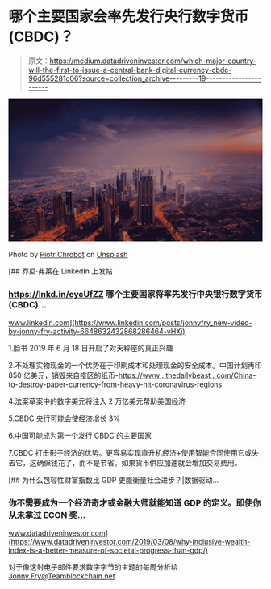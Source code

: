 # 哪个主要国家会率先发行央行数字货币(CBDC)？

> 原文：<https://medium.datadriveninvestor.com/which-major-country-will-the-first-to-issue-a-central-bank-digital-currency-cbdc-96d555281c06?source=collection_archive---------19----------------------->

![](img/722738a47cf3b29f22ecd08c6ea45954.png)

Photo by [Piotr Chrobot](https://unsplash.com/@chrumo?utm_source=medium&utm_medium=referral) on [Unsplash](https://unsplash.com?utm_source=medium&utm_medium=referral)

[](https://www.linkedin.com/posts/jonnyfry_new-video-by-jonny-fry-activity-6648632432868286464-vHXi) [## 乔尼·弗莱在 LinkedIn 上发帖

### https://lnkd.in/eycUfZZ 哪个主要国家将率先发行中央银行数字货币(CBDC)…

www.linkedin.com](https://www.linkedin.com/posts/jonnyfry_new-video-by-jonny-fry-activity-6648632432868286464-vHXi) 

1.脸书 2019 年 6 月 18 日开启了对天秤座的真正兴趣

2.不处理实物现金的一个优势在于印刷成本和处理现金的安全成本。中国计划再印 850 亿美元，销毁来自疫区的纸币-[https://www . thedailybeast . com/China-to-destroy-paper-currency-from-heavy-hit-coronavirus-regions](https://www.thedailybeast.com/china-to-destroy-paper-currency-from-hardest-hit-coronavirus-regions)

4.法案草案中的数字美元将注入 2 万亿美元帮助美国经济

5.CBDC 央行可能会使经济增长 3%

6.中国可能成为第一个发行 CBDC 的主要国家

7.CBDC 打击影子经济的优势。更容易实现直升机经济+使用智能合同使用它或失去它，这确保钱花了，而不是节省。如果货币供应加速就会增加交易费用。

[](https://www.datadriveninvestor.com/2019/03/08/why-inclusive-wealth-index-is-a-better-measure-of-societal-progress-than-gdp/) [## 为什么包容性财富指数比 GDP 更能衡量社会进步？|数据驱动…

### 你不需要成为一个经济奇才或金融大师就能知道 GDP 的定义。即使你从未拿过 ECON 奖…

www.datadriveninvestor.com](https://www.datadriveninvestor.com/2019/03/08/why-inclusive-wealth-index-is-a-better-measure-of-societal-progress-than-gdp/) 

对于像这封电子邮件要求数字字节的主题的每周分析给 Jonny.Fry@Teamblockchain.net